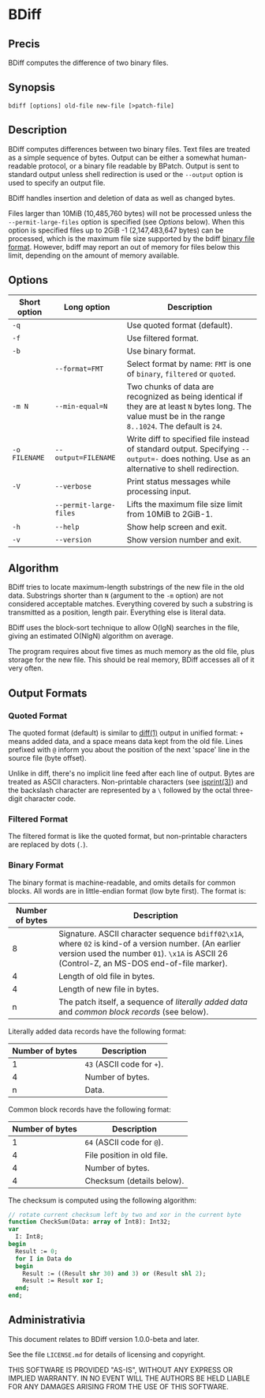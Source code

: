 # BDiff

## Precis

BDiff computes the difference of two binary files.

## Synopsis 

    bdiff [options] old-file new-file [>patch-file]

## Description

BDiff computes differences between two binary files. Text files are treated as a simple sequence of bytes. Output can be either a somewhat human-readable protocol, or a binary file readable by BPatch. Output is sent to standard output unless shell redirection is used or the `--output` option is used to specify an output file.

BDiff handles insertion and deletion of data as well as changed bytes.

Files larger than 10MiB (10,485,760 bytes) will not be processed unless the `--permit-large-files` option is specified (see _Options_ below). When this option is specified files up to 2GiB -1 (2,147,483,647 bytes) can be processed, which is the maximum file size supported by the bdiff [binary file format](#binary-format). However, bdiff may report an out of memory for files below this limit, depending on the amount of memory available.

## Options

| Short option | Long option | Description |
|--------------|-------------|-------------|
| `-q`         |             | Use quoted format (default). |
| `-f`         |             | Use filtered format. |
| `-b`         |             | Use binary format. |
|              | `--format=FMT`| Select format by name: `FMT` is one of `binary`, `filtered` or `quoted`. |
|`-m N`        | `--min-equal=N`| Two chunks of data are recognized as being identical if they are at least `N` bytes long. The value must be in the range `8..1024`. The default is `24`. |
| `-o FILENAME` | `--output=FILENAME`| Write diff to specified file instead of standard output. Specifying `--output=-` does nothing. Use as an alternative to shell redirection. |
| `-V`          | `--verbose`| Print status messages while processing input. |
|               | `--permit-large-files` | Lifts the maximum file size limit from 10MiB to 2GiB-1. |
|`-h`           | `--help`   | Show help screen and exit. |
|`-v`           | `--version`| Show version number and exit. |

## Algorithm

BDiff tries to locate maximum-length substrings of the new file in the old data. Substrings shorter than `N` (argument to the `-m` option) are not considered acceptable matches. Everything covered by such a substring is transmitted as a position, length pair. Everything else is literal data.

BDiff uses the block-sort technique to allow O(lgN) searches in the file, giving an estimated O(NlgN) algorithm on average.

The program requires about five times as much memory as the old file, plus storage for the new file. This should be real memory, BDiff accesses all of it very often.

## Output Formats

### Quoted Format

The quoted format (default) is similar to [diff(1)] output in unified format: `+` means added data, and a space means data kept from the old file. Lines prefixed with `@` inform you about the position of the next 'space' line in the source file (byte offset).

Unlike in diff, there's no implicit line feed after each line of output. Bytes are treated as ASCII characters. Non-printable characters (see [isprint(3)]) and the backslash character are represented by a `\` followed by the octal three-digit character code.

### Filtered Format

The filtered format is like the quoted format, but non-printable characters are replaced by dots (`.`).

### Binary Format

The binary format is machine-readable, and omits details for common blocks. All words are in little-endian format (low byte first). The format is:

| Number of bytes | Description |
|-----------------|-------------|
| 8 | Signature. ASCII character sequence `bdiff02\x1A`, where `02` is kind-of a version number. (An earlier version used the number `01`). `\x1A` is ASCII 26 (Control-Z, an MS-DOS end-of-file marker). |
| 4 | Length of old file in bytes. |
| 4 | Length of new file in bytes. |
| n | The patch itself, a sequence of _literally added data_ and _common block records_ (see below). |

Literally added data records have the following format:

| Number of bytes | Description                |
|-----------------|----------------------------|
|  1              | `43` (ASCII code for `+`). |
|  4              | Number of bytes.           |
|  n              | Data.                      |

Common block records have the following format:

| Number of bytes | Description                |
|-----------------|----------------------------|
| 1               | `64` (ASCII code for `@`). |
| 4               | File position in old file. |
| 4               | Number of bytes.           |
| 4               | Checksum (details below).  |

The checksum is computed using the following algorithm:

```pascal
// rotate current checksum left by two and xor in the current byte
function CheckSum(Data: array of Int8): Int32;
var
  I: Int8;
begin
  Result := 0;
  for I in Data do
  begin
    Result := ((Result shr 30) and 3) or (Result shl 2);
    Result := Result xor I;
  end;
end;
```

## Administrativia

This document relates to BDiff version 1.0.0-beta and later.

See the file `LICENSE.md` for details of licensing and copyright.

THIS SOFTWARE IS PROVIDED "AS-IS", WITHOUT ANY EXPRESS OR IMPLIED WARRANTY. IN NO EVENT WILL THE AUTHORS BE HELD LIABLE FOR ANY DAMAGES ARISING FROM THE USE OF THIS SOFTWARE.

[diff(1)]: https://man.openbsd.org/diff.1
[isprint(3)]: https://man.openbsd.org/isprint.3
